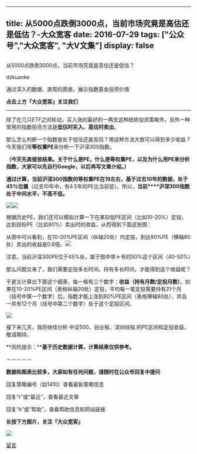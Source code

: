 
---
title:   从5000点跌倒3000点，当前市场究竟是高估还是低估？-大众宽客
date: 2016-07-29
tags: ["公众号","大众宽客", "大V文集"]
display: false
---


## 



从5000点跌倒3000点，当前市场究竟是高估还是低估？




dzkuanke




通过深入的数据、直观的图表，展示指数基金投资价值


**点击上方『大众宽客』关注我们**

****

除了在几只ETF之间轮动，买入涨的最好的一两支这种趋势投资策略外，另外一种常用的指数投资方法是**低估时买入、高估时卖出**。



那么怎么判断一个指数是处于低估还是高估？用这种方法大致可以得到多少收益？今天我们用**等权重PE**来分析一下沪深300指数。



**（今天先直接放结果。关于什么是PE，什么是等权重PE，以及为什么用PE来分析指数，大家可以先自行Google，以后再写文章介绍。）**



**通过计算，当前沪深300指数的等权重PE在19左右，基于过去10年的数据，处于45%位置**（过去10年中，有4.5年的PE比当前低）。所以，**当前****沪深300指数处于中间水平，不高不低。**

<img data-s="300,640" data-type="png" src="http://mmbiz.qpic.cn/mmbiz_png/PKw3FQPmhIhEP9Q1ibvXvEnTib2hPnOdPNAQGlQdYrT900MK8oaibBcibqr3QtBoIlBBxDibYMOCHZIia73zrUIcvl7w/0?wx_fmt=png" data-ratio="0.10071942446043165" data-w=""/><img data-s="300,640" data-type="png" src="http://mmbiz.qpic.cn/mmbiz_png/PKw3FQPmhIhEP9Q1ibvXvEnTib2hPnOdPNYo5EmSicL16NqGC13U823EicKiaqLbz5ib3ufTlKboJ7r0ibmyz8dw5R33w/0?wx_fmt=png" data-ratio="0.5485611510791367" data-w=""/>



根据历史PE，我们还可以模拟计算一下在某较低PE区间（比如10-20%）定投，达到目标PE（比如80%）卖出时的收益，从而得到下面这张图：



从图中可以看到，在10-20%PE区间（纵轴20处）内定投，到达80%PE（横轴80处）卖出的收益是0.6倍。<img data-s="300,640" data-type="png" src="http://mmbiz.qpic.cn/mmbiz_png/PKw3FQPmhIhEP9Q1ibvXvEnTib2hPnOdPNNL887CO8GRMK8kFZoL22sibOBhU1597G3ahYw4V52iaEuicleZJgMSBRA/0?wx_fmt=png" data-ratio="0.7530120481927711" data-w="498"/>

注意，当前沪深300PE位于45%处，属于图中带＊号的50%这个区间（40-50%）



那么问题又来了，我们需要定投多长时间，持有多长时间，才能得到这个收益呢？



于是又计算出下面这个细表，每一格有三个数字：**收益（持有月数/定投月数）**。如果在10-20%PE区间（表格纵轴20处）定投，平均每一笔定投需要持有21个月（括号中第一个数字）后，指数才能上涨到80%PE区间（表格横轴80处），并且一共有12个月（括号中第二个数字）处于这个定投区间。

<img data-s="300,640" data-type="png" src="http://mmbiz.qpic.cn/mmbiz_png/PKw3FQPmhIhEP9Q1ibvXvEnTib2hPnOdPNywdvNetLC2vrCNO6euMjzCboDnPabxKhDGg21xDa6G3sycArdGWibfw/0?wx_fmt=png" data-ratio="0.4154676258992806" data-w=""/>



接下来几天，我将继续分析 中证500、创业板、深圳综指 的PE区间和定投收益，敬请期待。



**风险提示：****基于历史数据计算，计算结果仅供参考。**





－－－－－

**数据和图表比较多，大家如有任何问题，请随时在公众号回复中提问**



回复策略编号（如1410）查看最新策略信息

回复“r”或“最近”，查看最近文章

回复“h”或“帮助”，查看帮助信息和网站链接





**长按下方图片，关注『大众宽客』**

<img data-s="300,640" data-type="png" data-ratio="1" data-w="129" width="auto" width="auto" src="http://mmbiz.qpic.cn/mmbiz/PKw3FQPmhIjpOw70YiaHYQTPb4TKoqns9M2zxiaLBv1cUZiaEHqVweTjuaW7lzQUemHLxv6k8MpLq8r6cvFhqmDfg/640?wx_fmt=png" style="box-sizing: border-box !important; word-wrap: break-word !important; width: auto !important; visibility: visible !important;"/>









[留言](javascript:;)


